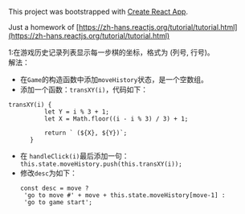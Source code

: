 This project was bootstrapped with [Create React App](https://github.com/facebook/create-react-app).

Just a homework of [https://zh-hans.reactjs.org/tutorial/tutorial.html](https://zh-hans.reactjs.org/tutorial/tutorial.html)

1:在游戏历史记录列表显示每一步棋的坐标，格式为 (列号, 行号)。  
解法：
* 在`Game`的构造函数中添加`moveHistory`状态，是一个空数组。
* 添加一个函数：`transXY(i)`，代码如下：  
```
transXY(i) {
          let Y = i % 3 + 1;
          let X = Math.floor((i - i % 3) / 3) + 1;
  
          return ` (${X}, ${Y})`;
      }
```
* 在 `handleClick(i)`最后添加一句：
 ` this.state.moveHistory.push(this.transXY(i));`  
* 修改`desc`为如下：  
   ```   
   const desc = move ?
    'go to move #' + move + this.state.moveHistory[move-1] :
    'go to game start';
  ```
    
